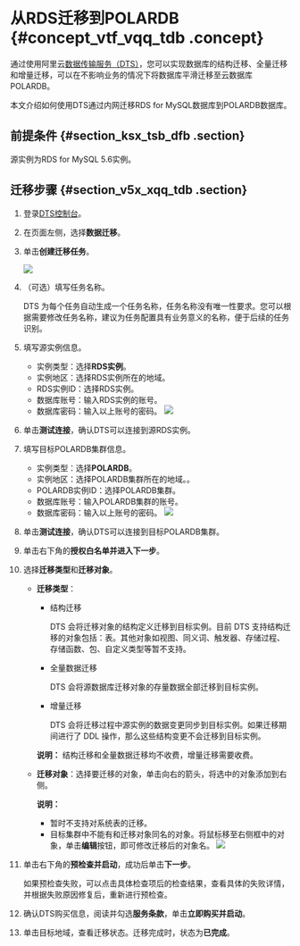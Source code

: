 # 从RDS迁移到POLARDB {#concept_vtf_vqq_tdb .concept}

通过使用阿里云[数据传输服务（DTS）](https://help.aliyun.com/document_detail/26592.html)，您可以实现数据库的结构迁移、全量迁移和增量迁移，可以在不影响业务的情况下将数据库平滑迁移至云数据库POLARDB。

本文介绍如何使用DTS通过内网迁移RDS for MySQL数据库到POLARDB数据库。

## 前提条件 {#section_ksx_tsb_dfb .section}

源实例为RDS for MySQL 5.6实例。

## 迁移步骤 {#section_v5x_xqq_tdb .section}

1.  登录[DTS控制台](https://dts.console.aliyun.com)。
2.  在页面左侧，选择**数据迁移**。
3.  单击**创建迁移任务**。

    ![](http://static-aliyun-doc.oss-cn-hangzhou.aliyuncs.com/assets/img/3032/15368351242106_zh-CN.png)

4.  （可选）填写任务名称。

    DTS 为每个任务自动生成一个任务名称，任务名称没有唯一性要求。您可以根据需要修改任务名称，建议为任务配置具有业务意义的名称，便于后续的任务识别。

5.  填写源实例信息。

    -   实例类型：选择**RDS实例**。
    -   实例地区：选择RDS实例所在的地域。
    -   RDS实例ID：选择RDS实例。
    -   数据库账号：输入RDS实例的账号。
    -   数据库密码：输入以上账号的密码。
    ![](http://static-aliyun-doc.oss-cn-hangzhou.aliyuncs.com/assets/img/3032/15368351242107_zh-CN.png)

6.  单击**测试连接**，确认DTS可以连接到源RDS实例。
7.  填写目标POLARDB集群信息。

    -   实例类型：选择**POLARDB**。
    -   实例地区：选择POLARDB集群所在的地域。。
    -   POLARDB实例ID：选择POLARDB集群。
    -   数据库账号：输入POLARDB集群的账号。
    -   数据库密码：输入以上账号的密码。
    ![](http://static-aliyun-doc.oss-cn-hangzhou.aliyuncs.com/assets/img/3032/15368351242108_zh-CN.png)

8.  单击**测试连接**，确认DTS可以连接到目标POLARDB集群。
9.  单击右下角的**授权白名单并进入下一步**。
10. 选择**迁移类型**和**迁移对象**。

    -   **迁移类型**：

        -   结构迁移

            DTS 会将迁移对象的结构定义迁移到目标实例。目前 DTS 支持结构迁移的对象包括：表。其他对象如视图、同义词、触发器、存储过程、存储函数、包、自定义类型等暂不支持。

        -   全量数据迁移

            DTS 会将源数据库迁移对象的存量数据全部迁移到目标实例。

        -   增量迁移

            DTS 会将迁移过程中源实例的数据变更同步到目标实例。如果迁移期间进行了 DDL 操作，那么这些结构变更不会迁移到目标实例。

        **说明：** 结构迁移和全量数据迁移均不收费，增量迁移需要收费。

    -   **迁移对象**：选择要迁移的对象，单击向右的箭头，将选中的对象添加到右侧。

        **说明：** 

        -   暂时不支持对系统表的迁移。
        -   目标集群中不能有和迁移对象同名的对象。将鼠标移至右侧框中的对象，单击**编辑**按钮，即可修改迁移后的对象名。
    ![](http://static-aliyun-doc.oss-cn-hangzhou.aliyuncs.com/assets/img/3032/15368351252109_zh-CN.png)

11. 单击右下角的**预检查并启动**，成功后单击**下一步**。

    如果预检查失败，可以点击具体检查项后的检查结果，查看具体的失败详情，并根据失败原因修复后，重新进行预检查。

12. 确认DTS购买信息，阅读并勾选**服务条款**，单击**立即购买并启动**。
13. 单击目标地域，查看迁移状态。迁移完成时，状态为**已完成**。

